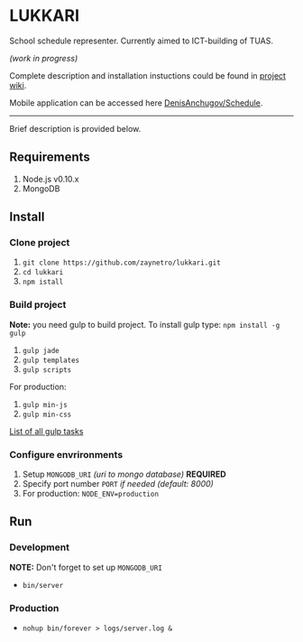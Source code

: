 # LUKKARI

School schedule representer. Currently aimed to ICT-building of TUAS.

*(work in progress)*

Complete description and installation instuctions could be found in [project wiki](https://github.com/zaynetro/lukkari/wiki).

Mobile application can be accessed here [DenisAnchugov/Schedule](https://github.com/DenisAnchugov/Schedule).

----

Brief description is provided below.

## Requirements

1. Node.js v0.10.x
2. MongoDB


## Install

### Clone project

1. `git clone https://github.com/zaynetro/lukkari.git`
2. `cd lukkari`
3. `npm istall`

### Build project

**Note:** you need gulp to build project. To install gulp type: `npm install -g gulp`

1. `gulp jade`
2. `gulp templates`
3. `gulp scripts`

For production:

1. `gulp min-js`
2. `gulp min-css`

[List of all gulp tasks](https://github.com/zaynetro/lukkari/wiki/Gulp-tasks)

### Configure envrironments

1. Setup `MONGODB_URI` *(uri to mongo database)* **REQUIRED**
2. Specify port number `PORT` *if needed (default: 8000)*
3. For production: `NODE_ENV=production`


## Run

### Development

**NOTE:** Don't forget to set up `MONGODB_URI`

* `bin/server`

### Production

* `nohup bin/forever > logs/server.log &`
